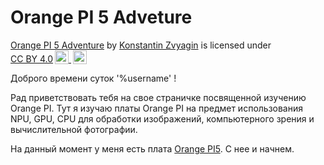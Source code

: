 # Orange PI 5 Adveture
<p xmlns:cc="http://creativecommons.org/ns#" xmlns:dct="http://purl.org/dc/terms/"><a property="dct:title" rel="cc:attributionURL" href="https://github.com/kzvyagin/orange_pi_5">Orange PI 5 Adventure</a> by <a rel="cc:attributionURL dct:creator" property="cc:attributionName" href="https://github.com/kzvyagin">Konstantin Zvyagin</a> is licensed under <a href="http://creativecommons.org/licenses/by/4.0/?ref=chooser-v1" target="_blank" rel="license noopener noreferrer" style="display:inline-block;">CC BY 4.0<img style="height:22px!important;margin-left:3px;vertical-align:text-bottom;" src="https://mirrors.creativecommons.org/presskit/icons/cc.svg?ref=chooser-v1"> <img style="height:22px!important;margin-left:3px;vertical-align:text-bottom;" src="https://mirrors.creativecommons.org/presskit/icons/by.svg?ref=chooser-v1"></a></p>

<p>Доброго времени суток '%username' !</p>

 Рад приветствовать тебя на свое страничке посвященной изучению Orange PI. Тут я изучаю платы Orange PI на предмет использования NPU, GPU, CPU для обработки изображений, компьютерного зрения и вычислительной фотографии. 

 На данный момент у меня есть плата [Orange PI5](https://github.com/kzvyagin/orange_pi_5/blob/main/Orange_PI_5_Adventure.md). С нее и начнем.

